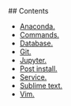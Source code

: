 <div>
## Contents

- [Anaconda.](https://github.com/Nouvellie/ubuntu/blob/ubuntu/anaconda.md)
- [Commands.](https://github.com/Nouvellie/ubuntu/blob/ubuntu/commands.md)
- [Database.](https://github.com/Nouvellie/ubuntu/blob/ubuntu/database.md)
- [Git.](https://github.com/Nouvellie/ubuntu/blob/ubuntu/git.md)
- [Jupyter.](https://github.com/Nouvellie/ubuntu/blob/ubuntu/jupyter.md)
- [Post install.](https://github.com/Nouvellie/ubuntu/blob/ubuntu/post-install.md)
- [Service.](https://github.com/Nouvellie/ubuntu/blob/ubuntu/service.md)
- [Sublime text.](https://github.com/Nouvellie/ubuntu/blob/ubuntu/sublime-text.md)
- [Vim.](https://github.com/Nouvellie/ubuntu/blob/ubuntu/vim.md)
</div>